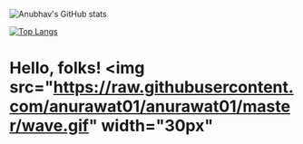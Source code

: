 ![Anubhav's GitHub stats](https://github-readme-stats.vercel.app/api?username=anurawat01&&show_icons=true&theme=onedark)

[![Top Langs](https://github-readme-stats.vercel.app/api/top-langs?username=anurawat01)](https://github.com/anurawat01/github-readme-stats)


# Hello, folks! <img src="https://raw.githubusercontent.com/anurawat01/anurawat01/master/wave.gif" width="30px"
